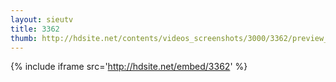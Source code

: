 ```yaml
---
layout: sieutv
title: 3362
thumb: http://hdsite.net/contents/videos_screenshots/3000/3362/preview_360p.mp4.jpg
---
```

{% include iframe src='http://hdsite.net/embed/3362' %}
 
